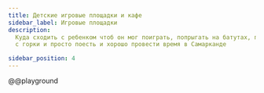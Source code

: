 ```yaml
---
title: Детские игровые площадки и кафе
sidebar_label: Игровые площадки
description:
  Куда сходить с ребенком чтоб он мог поиграть, попрыгать на батутах, покататься
  с горки и просто поесть и хорошо провести время в Самарканде

sidebar_position: 4
---
```


@@playground

